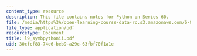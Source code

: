 ```yaml
---
content_type: resource
description: This file contains notes for Python on Series 60.
file: /media/https%3A/open-learning-course-data-rc.s3.amazonaws.com/6-883-pervasive-human-centric-computing-sma-5508-spring-2006/30cfcf8374e6beb9a29c63fbf70f1a1e_l9_symbpythonii.pdf
file_type: application/pdf
resourcetype: Document
title: l9_symbpythonii.pdf
uid: 30cfcf83-74e6-beb9-a29c-63fbf70f1a1e
---
```


